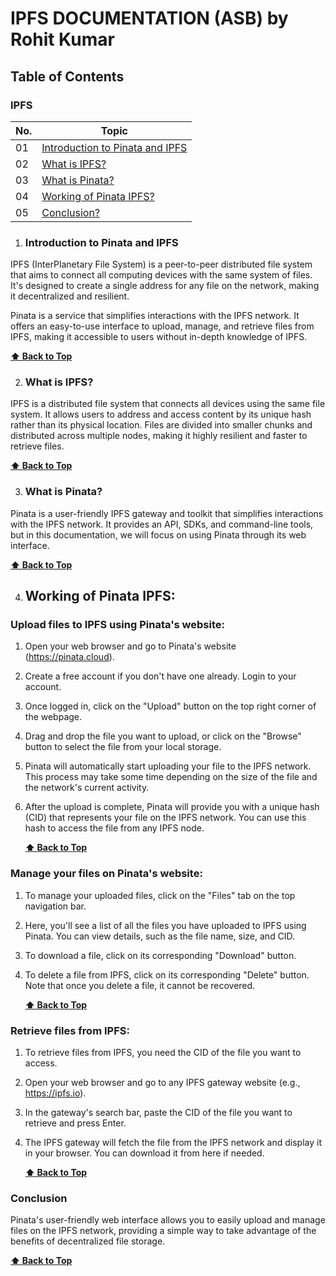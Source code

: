 # IPFS DOCUMENTATION (ASB) by Rohit Kumar

## Table of Contents

### IPFS 

| No. | Topic                                                                                   |
| --- | -------------------------------------------------------------------------------------------- |
| 01  | [Introduction to Pinata and IPFS](#introduction-to-pinata-and-ipfs)                                                   |
| 02  | [What is IPFS?](#what-is-ipfs)                                       |
| 03  | [What is Pinata?](#what-is-pinata)                 |
| 04  | [Working of Pinata IPFS?](#working-of-pinata-ipfs)                                 |
| 05  | [Conclusion?](#conclusion)                                 |

1.  ### Introduction to Pinata and IPFS

   IPFS (InterPlanetary File System) is a peer-to-peer distributed file system that aims to connect all computing devices with the same system of files. It's designed to create a single address for any file on the network, making it decentralized and resilient.

Pinata is a service that simplifies interactions with the IPFS network. It offers an easy-to-use interface to upload, manage, and retrieve files from IPFS, making it accessible to users without in-depth knowledge of IPFS.

   **[⬆ Back to Top](#table-of-contents)**

2. ###  What is IPFS?

IPFS is a distributed file system that connects all devices using the same file system. It allows users to address and access content by its unique hash rather than its physical location. Files are divided into smaller chunks and distributed across multiple nodes, making it highly resilient and faster to retrieve files.

   **[⬆ Back to Top](#table-of-contents)**

  3. ###  What is Pinata?

Pinata is a user-friendly IPFS gateway and toolkit that simplifies interactions with the IPFS network. It provides an API, SDKs, and command-line tools, but in this documentation, we will focus on using Pinata through its web interface.

   **[⬆ Back to Top](#table-of-contents)**

 4. ## Working of Pinata IPFS:
 ###  Upload files to IPFS using Pinata's website:

1. Open your web browser and go to Pinata's website (https://pinata.cloud).
2. Create a free account if you don't have one already. Login to your account.
3. Once logged in, click on the "Upload" button on the top right corner of the webpage.
4. Drag and drop the file you want to upload, or click on the "Browse" button to select the file from your local storage.
5. Pinata will automatically start uploading your file to the IPFS network. This process may take some time depending on the size of the file and the network's current activity.
6. After the upload is complete, Pinata will provide you with a unique hash (CID) that represents your file on the IPFS network. You can use this hash to access the file from any IPFS node.
    
   **[⬆ Back to Top](#table-of-contents)**


 ###  Manage your files on Pinata's website:

1. To manage your uploaded files, click on the "Files" tab on the top navigation bar.
2. Here, you'll see a list of all the files you have uploaded to IPFS using Pinata. You can view details, such as the file name, size, and CID.
3. To download a file, click on its corresponding "Download" button.
4. To delete a file from IPFS, click on its corresponding "Delete" button. Note that once you delete a file, it cannot be recovered.
 
   **[⬆ Back to Top](#table-of-contents)**

### Retrieve files from IPFS:

1. To retrieve files from IPFS, you need the CID of the file you want to access.
2. Open your web browser and go to any IPFS gateway website (e.g., https://ipfs.io).
3. In the gateway's search bar, paste the CID of the file you want to retrieve and press Enter.
4. The IPFS gateway will fetch the file from the IPFS network and display it in your browser. You can download it from here if needed.

   **[⬆ Back to Top](#table-of-contents)**
   
### Conclusion

  Pinata's user-friendly web interface allows you to easily upload and manage files on the IPFS network, providing a simple way to take advantage of the benefits of decentralized file storage.


   **[⬆ Back to Top](#table-of-contents)**
